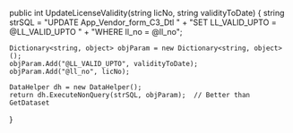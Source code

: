 public int UpdateLicenseValidity(string licNo, string validityToDate)
{
    string strSQL = "UPDATE App_Vendor_form_C3_Dtl " +
                    "SET LL_VALID_UPTO = @LL_VALID_UPTO " +
                    "WHERE ll_no = @ll_no";

    Dictionary<string, object> objParam = new Dictionary<string, object>();
    objParam.Add("@LL_VALID_UPTO", validityToDate);
    objParam.Add("@ll_no", licNo);

    DataHelper dh = new DataHelper();
    return dh.ExecuteNonQuery(strSQL, objParam);  // Better than GetDataset
}
